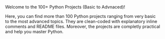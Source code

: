 Welcome to the 100+ Python Projects (Basic to Advnaced)!

Here, you can find more than 100 Python projects ranging from very basic to the most advanced topics. They are clean-coded with explanatory inline comments and README files. Moreover, the projects are completly practical and help you master Python.